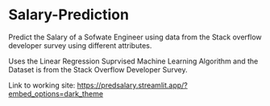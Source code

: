 # Salary-Prediction
Predict the Salary of a Sofwate Engineer using data from the Stack overflow developer survey using different attributes.

Uses the Linear Regression Suprvised Machine Learning Algorithm and the Dataset is from the Stack Overflow Developer Survey.

Link to working site: https://predsalary.streamlit.app/?embed_options=dark_theme

